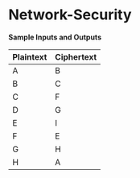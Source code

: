 # Network-Security

**Sample Inputs and Outputs**

| Plaintext | Ciphertext       |
|---------------|--------------|
| A | B |
| B | C|
| C | F |
| D| G|
| E| I|
| F | E |
| G | H |
| H | A|

